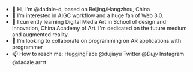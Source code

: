 - 👋 Hi, I’m @dadale-d, based on Beijing/Hangzhou, China
- 👀 I’m interested in AIGC workflow and a huge fan of  Web 3.0.
- 🌱 I currently learning Digital Media Art in School of design and innovation, China Academy of Art. I'm dedicated on the future medium and augmented reality. 
- 💞️ I’m looking to collaborate on programming on AR applications with programmer
- 📫 How to reach me: HuggingFace @dujiayu   Twitter @_Dujy_    Instagram @dadale.arrrt 

<!---
dadale-d/dadale-d is a ✨ special ✨ repository because its `README.md` (this file) appears on your GitHub profile.
You can click the Preview link to take a look at your changes.
--->
